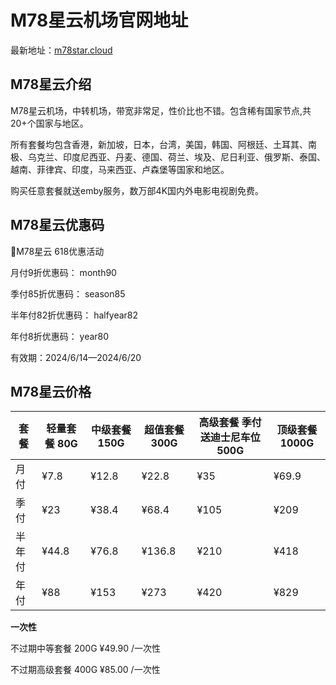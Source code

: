 # M78星云机场官网地址

最新地址：[m78star.cloud](https://www.m78.pro/#/register?code=GPg8eNDK)

## M78星云介绍

M78星云机场，中转机场，带宽非常足，性价比也不错。包含稀有国家节点,共20+个国家与地区。

所有套餐均包含香港，新加坡，日本，台湾，美国，韩国、阿根廷、土耳其、南极、乌克兰、印度尼西亚、丹麦、德国、荷兰、埃及、尼日利亚、俄罗斯、泰国、越南、菲律宾、印度，马来西亚、卢森堡等国家和地区。

购买任意套餐就送emby服务，数万部4K国内外电影电视剧免费。

## M78星云优惠码

🎉M78星云 618优惠活动

月付9折优惠码： month90

季付85折优惠码： season85

半年付82折优惠码： halfyear82

年付8折优惠码： year80

有效期：2024/6/14—2024/6/20

## M78星云价格

|套餐|轻量套餐 80G|中级套餐 150G|超值套餐 300G|高级套餐 季付送迪士尼车位 500G|顶级套餐 1000G|
|----|----|----|----|----|----|
|月付|¥7.8|¥12.8|¥22.8|¥35|¥69.9|
|季付|¥23|¥38.4|¥68.4|¥105|¥209|
|半年付|¥44.8|¥76.8|¥136.8|¥210|¥418|
|年付|¥88|¥153|¥273|¥420|¥829|

**一次性**

不过期中等套餐 200G ¥49.90 /一次性

不过期高级套餐 400G ¥85.00 /一次性
